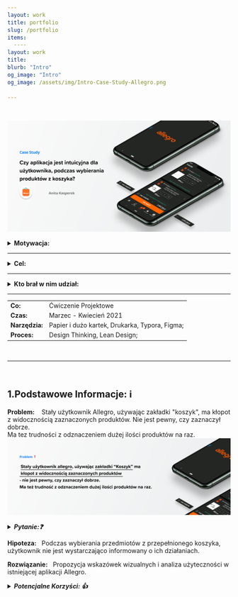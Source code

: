 ```yaml
---
layout: work
title: portfolio
slug: /portfolio
items:
  ----
layout: work
title: 
blurb: "Intro"
og_image: "Intro"
og_image: /assets/img/Intro-Case-Study-Allegro.png
      
---   
```

<br>

[![image-text markdown="1"](https://raw.githubusercontent.com/AnitakasperekUX/AnitakasperekUX.github.io/main/assets/img/tytul.png)](https://raw.githubusercontent.com/AnitakasperekUX/AnitakasperekUX.github.io/main/assets/img/tytul.png)
<br>


<details><summary><b>Motywacja:</b></summary> <br>Głównym czynnikiem, przez który zdecydowałam się na rozwiązanie tego tematu,był kontekst i zaobserwowanie “problemu z życia wziętego,oraz wyłapanie błędu użytkownika podczas używania aplikacji.<br/>Kolejny, to niewielki Zakres problemu, który wydał się optymalny i realny dla kogoś początkującego. Motywacją była też chęć sprawdzenia UX-owych metod w praktyce.</details>

---

<details><summary><b>Cel:</b></summary><br> Celem zadania było pokazanie spójnego procesu i zebranie opinii.Celem końcowym, było zaprojektowanie propozycji, która lepiej informuje użytkowników o ich działaniach.</details>

---

<details><summary><b>Kto brał w nim udział:</b></summary><br> niestety, tylko ja;Konsultowałam jednak proces 2 razy z projektantem spoza branży IT, + kilka osób z którymi przeprowadzałam wywiad.</details>

---




|                |                                                |
| :------------- | ---------------------------------------------- |
| **Co:**        | Ćwiczenie Projektowe                           |
| **Czas:**      | Marzec - Kwiecień 2021                         |
| **Narzędzia:** | Papier i dużo kartek, Drukarka, Typora, Figma; |
| **Proces:**    | Design Thinking, Lean Design;                  |


<br>

---------------

<br>









 1.Podstawowe Informacje:    ℹ️ 
-----------
**Problem:** &nbsp;&nbsp; Stały użytkownik Allegro, używając zakładki "koszyk", ma kłopot z widocznością zaznaczonych produktów. Nie jest pewny, czy zaznaczył dobrze.<br>
Ma tez trudności z odznaczeniem dużej ilości produktów na raz.
![image-text markdown="1"](https://raw.githubusercontent.com/AnitakasperekUX/AnitakasperekUX.github.io/main/assets/img/Problem-2.png)

<details><summary><i><b>Pytanie:❓</b></i></summary><i> Jak można rozwiązać problem braku dostarczenia niewystarczających informacji zwrotnych aplikacji i zapobiec generowania błędów ?</i></details>


**Hipoteza:** &nbsp; Podczas wybierania przedmiotów z przepełnionego koszyka, użytkownik nie jest wystarczająco informowany o ich działaniach.


**Rozwiązanie:** &nbsp; Propozycja wskazówek wizualnych i analiza użyteczności w istniejącej aplikacji Allegro. 

<details><summary><i><b>Potencjalne Korzyści: 👍</b></i></summary><i>- Usprawnienie informacji wizualnych i interakcji, przyspieszy proces zakupowy i uniknie błędów użytkownika Poprzez dodanie wskazówek wizualne, poprawi się użyteczność aplikacji. Model Mentalny stałego użytkownika używającego wersji webowej, będzie spójniejszy.</i></details>







